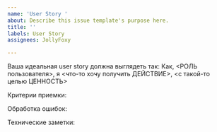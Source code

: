 ```yaml
---
name: 'User Story '
about: Describe this issue template's purpose here.
title: ''
labels: User Story
assignees: JollyFoxy

---
```


Ваша идеальная user story должна выглядеть так:
Как, <РОЛЬ пользователя>, я <что-то хочу получить ДЕЙСТВИЕ>, <с такой-то целью ЦЕННОСТЬ>

Критерии приемки:

Обработка ошибок:

Технические заметки:
